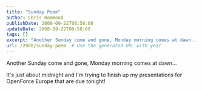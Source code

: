 ```yaml
---
title: "Sunday Poem"
author: Chris Hammond
publishDate: 2008-09-22T00:58:00
updateDate: 2008-09-22T00:58:00
tags: []
excerpt: "Another Sunday come and gone, Monday morning comes at dawn... It's just about midnight and I'm trying to finish up my presentations for OpenForce Europe that are due tonight!"
url: /2008/sunday-poem  # Use the generated URL with year
---
```

<p>Another Sunday come and gone, Monday morning comes at dawn...</p> <p>It's just about midnight and I'm trying to finish up my presentations for OpenForce Europe that are due tonight!</p>
